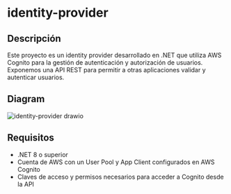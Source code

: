 # identity-provider

## Descripción

Este proyecto es un identity provider desarrollado en .NET que utiliza AWS Cognito para la gestión de autenticación y autorización de usuarios. Exponemos una API REST para permitir a otras aplicaciones validar y autenticar usuarios.

 
## Diagram

![identity-provider drawio](https://github.com/user-attachments/assets/155277cd-8cba-41b0-98b8-8a2600ee6347)


## Requisitos

- .NET 8 o superior
- Cuenta de AWS con un User Pool y App Client configurados en AWS Cognito
- Claves de acceso y permisos necesarios para acceder a Cognito desde la API
